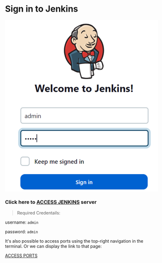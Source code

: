 # Sign in to Jenkins

![Picture 11](../assets/step1pic1signIn.png)

### Click here to [ACCESS JENKINS]({{TRAFFIC_HOST1_8080}}) server

> Required Credentails:

username: `admin`   

password: `admin`

It's also possible to access ports using the top-right navigation in the terminal.
Or we can display the link to that page:

[ACCESS PORTS]({{TRAFFIC_SELECTOR}})

<br/>
